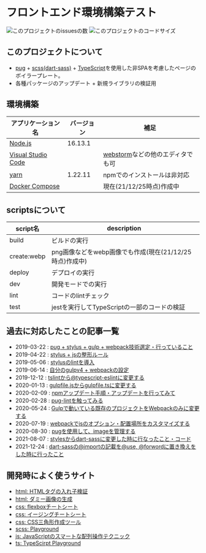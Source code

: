 # フロントエンド環境構築テスト

![このプロジェクトのissuesの数](https://img.shields.io/github/issues/miwashutaro0611/front-base)
![このプロジェクトのコードサイズ](https://img.shields.io/github/languages/code-size/miwashutaro0611/front-base)

## このプロジェクトについて

- [pug](https://pugjs.org/api/getting-started.html) + [scss(dart-sass)](https://sass-lang.com/dart-sass) + [TypeScript](https://www.typescriptlang.org/)を使用した非SPAを考慮したページのボイラープレート。
- 各種パッケージのアップデート + 新規ライブラリの検証用

## 環境構築

| アプリケーション名 | バージョン | 補足 |
| --- | --- | --- |
| [Node.js](https://nodejs.org/ja/) | 16.13.1 | |
| [Visual Studio Code](https://code.visualstudio.com/) | | [webstorm](https://www.jetbrains.com/ja-jp/webstorm/)などの他のエディタでも可 |
| [yarn](https://classic.yarnpkg.com/lang/en/) | 1.22.11 | npmでのインストールは非対応 |
| [Docker Compose](https://docs.docker.com/compose/install/) | | 現在(21/12/25時点)作成中 |

## scriptsについて

| script名 | description |
| --- | --- |
| build | ビルドの実行 |
| create:webp | png画像などをwebp画像でも作成(現在(21/12/25時点)作成中)|
| deploy | デプロイの実行 |
| dev | 開発モードでの実行 |
| lint | コードのlintチェック |
| test | jestを実行してTypeScriptの一部のコードの検証 |

## 過去に対応したことの記事一覧

- 2019-03-22 : [pug + stylus + gulp + webpack技術選定・行っていること](https://jackswim3411.hatenablog.com/entry/2019/03/22/045610)
- 2019-04-22 : [stylus + jsの整形ルール](https://jackswim3411.hatenablog.com/entry/2019/04/22/213248)
- 2019-05-06 : [stylusのlintを導入](https://jackswim3411.hatenablog.com/entry/2019/05/06/023037)
- 2019-06-14 : [自分のgulpv4 + webpackの設定](https://jackswim3411.hatenablog.com/entry/2019/06/14/045254)
- 2019-12-12 : [tslintから@typescript-eslintに変更する](https://jackswim3411.hatenablog.com/entry/2019/12/12/105247)
- 2020-01-13 : [gulpfile.jsからgulpfile.tsに変更する](https://jackswim3411.hatenablog.com/entry/2020/01/13/232218)
- 2020-02-09 : [npmアップデート手順・アップデートを行ってみて](https://jackswim3411.hatenablog.com/entry/2020/02/09/155530)
- 2020-02-28 : [pug-lintを触ってみる](https://jackswim3411.hatenablog.com/entry/2020/02/28/110000)
- 2020-05-24 : [Gulpで動いている既存のプロジェクトをWebpackのみに変更する](https://jackswim3411.hatenablog.com/entry/2020/05/24/074447)
- 2020-07-19 : [webpackでjsのオプション・配置場所をカスタマイズする](https://jackswim3411.hatenablog.com/entry/2020/07/19/023725)
- 2020-08-30 : [pugを使用して、imageを管理する](https://jackswim3411.hatenablog.com/entry/2020/08/30/003725)
- 2021-08-07 : [stylesからdart-sassに変更した時に行なったこと・コード](https://jackswim3411.hatenablog.com/entry/2021/08/07/172638)
- 2021-12-24 : [dart-sassの@importの記載を@use, @forwordに置き換えをした時に行ったこと](https://jackswim3411.hatenablog.com/entry/2021/12/24/081645)

## 開発時によく使うサイト

- [html: HTMLタグの入れ子検証](https://caninclude.glitch.me/)
- [html: ダミー画像の生成](https://placehold.jp/)
- [css: flexboxチートシート](https://www.webcreatorbox.com/tech/css-flexbox-cheat-sheet)
- [css: イージングチートシート](https://easings.net/ja)
- [css: CSS三角形作成ツール](http://apps.eky.hk/css-triangle-generator/ja)
- [scss: Playground](https://www.sassmeister.com/)
- [js: JavaScriptのスマートな配列操作テクニック](https://ics.media/entry/200825/)
- [ts: TypeScirpt Playground](https://www.typescriptlang.org/play)
